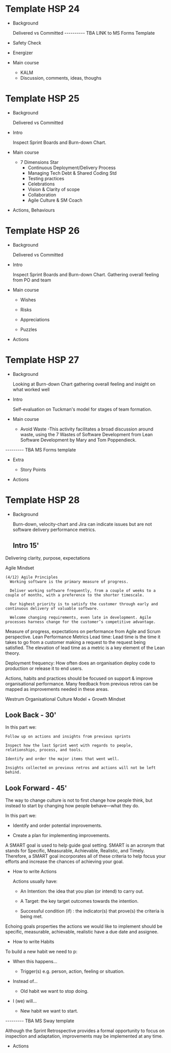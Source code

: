 
# Template HSP 24
* Background

  Delivered vs Committed
---------- TBA LINK to MS Forms Template

* Safety Check

* Energizer

* Main course

  * KALM
  * Discussion, comments, ideas, thoughs
  
# Template HSP 25

* Background

  Delivered vs Committed
  
* Intro

  Inspect Sprint Boards and Burn-down Chart. 


* Main course

  * 7 Dimensions Star
    - Continuous Deployment/Delivery Process
    - Managing Tech Debt & Shared Coding Std
    - Testing practices
    - Celebrations
    - Vision & Clarity of scope
    - Collaboration
    - Agile Culture & SM Coach

* Actions, Behaviours

# Template HSP 26

* Background

  Delivered vs Committed
  
* Intro

  Inspect Sprint Boards and Burn-down Chart. Gathering overall feeling from PO and team


* Main course

  - Wishes

  - Risks

  - Appreciations

  - Puzzles

* Actions

# Template HSP 27

* Background

  Looking at Burn-down Chart gathering overall feeling and insight on what worked well
  
* Intro

  Self-evaluation on Tuckman's model for stages of team formation. 


* Main course

  - Avoid Waste
    -This activity facilitates a broad discussion around waste, using the 7 Wastes of Software Development from Lean Software Development by Mary and Tom Poppendieck. 

--------- TBA MS Forms template

* Extra
  * Story Points

* Actions


# Template HSP 28

* Background

  Burn-down, velocity-chart and Jira can indicate issues but are not software delivery performance metrics.

  
  ## Intro 15'


Delivering clarity, purpose, expectations

Agile Mindset 

    (4/12) Agile Principles
      Working software is the primary measure of progress.

      Deliver working software frequently, from a couple of weeks to a couple of months, with a preference to the shorter timescale.

      Our highest priority is to satisfy the customer through early and continuous delivery of valuable software.

      Welcome changing requirements, even late in development. Agile processes harness change for the customer’s competitive advantage.


Measure of progress, expectations on performance from Agile and Scrum perspective.
Lean Performance Metrics
  Lead time: Lead time is the time it takes to go from a customer making a request to the request being satisfied. The elevation of lead time as a metric is a key element of the Lean theory.

  Deployment frequency: How often does an organisation deploy code to production or release it to end users.

 
Actions, habits and practices should be focused on support & improve organisational performance.
Many feedback from previous retros can be mapped as improvements needed in these areas.

Westrum Organisational Culture Model + Growth Mindset


  ## Look Back - 30'
  In this part we:

    Follow up on actions and insights from previous sprints

    Inspect how the last Sprint went with regards to people, relationships, process, and tools.

    Identify and order the major items that went well.

    Insights collected on previous retros and actions will not be left behind.
    
  ## Look Forward - 45'
  The way to change culture is not to first change how people think, but instead to start by changing how people behave—what they do.

In this part we:

  - Identify and order potential improvements.

  - Create a plan for implementing improvements.

A SMART goal is used to help guide goal setting. SMART is an acronym that stands for Specific, Measurable, Achievable, Realistic, and Timely. Therefore, a SMART goal incorporates all of these criteria to help focus your efforts and increase the chances of achieving your goal.

 
  * How to write Actions
    
    Actions usually have:

    - An Intention: the idea that you plan (or intend) to carry out.

    - A Target: the key target outcomes towards the intention.

    - Successful condition (if) : the indicator(s) that prove(s) the criteria is being met.

Echoing goals properties the actions we would like to implement should be specific, measurable, achievable, realistic have a due date and assignee.

  * How to write Habits

  To build a new habit we need to p:

  - When this happens...

    - Trigger(s) e.g. person, action, feeling or situation.

  - Instead of...

    - Old habit we want to stop doing.

  - I (we) will...

    - New habit we want to start.


--------- TBA MS Sway template

Although the Sprint Retrospective provides a formal opportunity to focus on inspection and adaptation, improvements may be implemented at any time.

* Actions


















